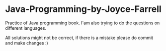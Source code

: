 # Java-Programming-by-Joyce-Farrell
Practice of Java programming book. I'am also trying to do the questions on different languages.

All solutions might not be correct, if there is a mistake please do commit and make changes :)
